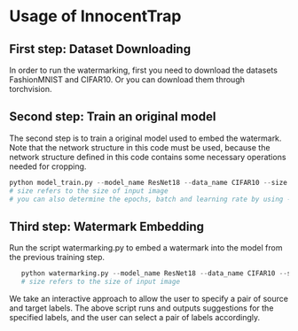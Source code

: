 # Usage of InnocentTrap
## First step: Dataset Downloading
In order to run the watermarking, first you need to download the datasets FashionMNIST and CIFAR10. Or you can download them through torchvision.
## Second step: Train an original model
The second step is to train a original model used to embed the watermark. Note that the network structure in this code must be used, because the network structure defined in this code contains some necessary operations needed for cropping.
   ```python
   python model_train.py --model_name ResNet18 --data_name CIFAR10 --size 64
   # size refers to the size of input image
   # you can also determine the epochs, batch and learning rate by using --epochs, --batch and --lr, respectively
   ```
## Third step: Watermark Embedding
Run the script watermarking.py to embed a watermark into the model from the previous training step.
```python
   python watermarking.py --model_name ResNet18 --data_name CIFAR10 --size 64
   # size refers to the size of input image
```
We take an interactive approach to allow the user to specify a pair of source and target labels. The above script runs and outputs suggestions for the specified labels, and the user can select a pair of labels accordingly.
